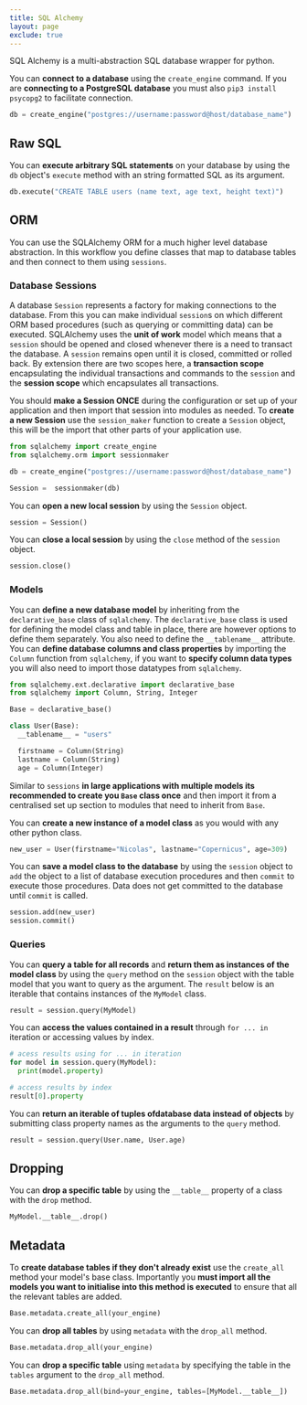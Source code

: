 ```yaml
---
title: SQL Alchemy
layout: page
exclude: true
---
```


SQL Alchemy is a multi-abstraction SQL database wrapper for python.

You can **connect to a database** using the `create_engine` command. If you are **connecting to a PostgreSQL database** you must also `pip3 install psycopg2` to facilitate connection.
```py
db = create_engine("postgres://username:password@host/database_name")
```

## Raw SQL

You can **execute arbitrary SQL statements** on your database by using the `db` object's `execute` method with an string formatted SQL as its argument.
```py
db.execute("CREATE TABLE users (name text, age text, height text)")
```

## ORM

You can use the SQLAlchemy ORM for a much higher level database abstraction. In this workflow you define classes that map to database tables and then connect to them using `sessions`. 

### Database Sessions

A database `Session` represents a factory for making connections to the database. From this you can make individual `session`s on which different ORM based procedures (such as querying or committing data) can be executed. SQLAlchemy uses the **unit of work** model which means that a `session` should be opened and closed whenever there is a need to transact the database. A `session` remains open until it is closed, committed or rolled back. By extension there are two scopes here, a **transaction scope** encapsulating the individual transactions and commands to the `session` and the **session scope** which encapsulates all transactions. 

You should **make a Session ONCE** during the configuration or set up of your application and then import that session into modules as needed. To **create a new Session** use the `session_maker` function to create a `Session` object, this will be the import that other parts of your application use.
```py
from sqlalchemy import create_engine
from sqlalchemy.orm import sessionmaker

db = create_engine("postgres://username:password@host/database_name")

Session =  sessionmaker(db)
```

You can **open a new local session** by using the `Session` object.
```py
session = Session()
```

You can **close a local session** by using the `close` method of the `session` object.
```py
session.close()
```

### Models

You can **define a new database model** by inheriting from the `declarative_base` class of `sqlalchemy`. The `declarative_base` class is used for defining the model class and table in place, there are however options to define them separately. You also need to define the `__tablename__` attribute. You can **define database columns and class properties** by importing the `Column` function from `sqlalchemy`, if you want to **specify column data types** you will also need to import those datatypes from `sqlalchemy`.
```py
from sqlalchemy.ext.declarative import declarative_base
from sqlalchemy import Column, String, Integer

Base = declarative_base()

class User(Base):
  __tablename__ = "users"

  firstname = Column(String)
  lastname = Column(String)
  age = Column(Integer)
```

Similar to `sessions` **in large applications with multiple models its recommended to create you `Base` class once** and then import it from a centralised set up section to modules that need to inherit from `Base`.

You can **create a new instance of a model class** as you would with any other python class.
```py
new_user = User(firstname="Nicolas", lastname="Copernicus", age=309)
```

You can **save a model class to the database** by using the `session` object to `add` the object to a list of database execution procedures and then `commit` to execute those procedures. Data does not get committed to the database until `commit` is called.
```py
session.add(new_user)
session.commit()
```

### Queries

You can **query a table for all records** and **return them as instances of the model class** by using the `query` method on the `session` object with the table model that you want to query as the argument. The `result` below is an iterable that contains instances of the `MyModel` class.
```py
result = session.query(MyModel)
```

You can **access the values contained in a result** through `for ... in` iteration or accessing values by index.
```py
# acess results using for ... in iteration
for model in session.query(MyModel):
  print(model.property)

# access results by index
result[0].property
```

You can **return an iterable of tuples ofdatabase data instead of objects** by submitting class property names as the arguments to the `query` method.
```py
result = session.query(User.name, User.age)
```

## Dropping

You can **drop a specific table** by using the `__table__` property of a class with the `drop` method.
```py
MyModel.__table__.drop()
```

## Metadata

To **create database tables if they don't already exist** use the `create_all` method your model's base class. Importantly you **must import all the models you want to initialise into this method is executed** to ensure that all the relevant tables are added.
```py
Base.metadata.create_all(your_engine)
```

You can **drop all tables** by using `metadata` with the `drop_all` method.
```py
Base.metadata.drop_all(your_engine)
```

You can **drop a specific table** using `metadata` by specifying the table in the `tables` argument to the `drop_all` method.
```py
Base.metadata.drop_all(bind=your_engine, tables=[MyModel.__table__])
```


<!--stackedit_data:
eyJoaXN0b3J5IjpbMTgxNDc1NzczNiwtMTc1MTQyMzk1OSwtOT
A5MTUyMzM1LC0xNDAzMTIwMjUzLDE3MTI1MzkyOTEsLTg1ODc1
MTc0NSwtMTM5NTQwMzQxNSwtMTc4Nzk4NzgxMSwtMjc0ODY4MT
c0LDE5MzM5OTg0NDcsLTgxMzcxNzUxNywtMTA5NDUwNTIwOCwt
MTQzNTQ5OTAzNV19
-->